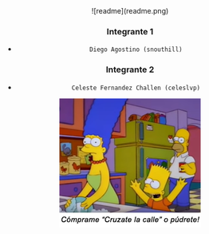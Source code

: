 <div align="center">![readme](readme.png)

 
 ### Integrante 1
- `Diego Agostino (snouthill)`

### Integrante 2
- `Celeste Fernandez Challen (celeslvp)`

![image](image.png)
</div>